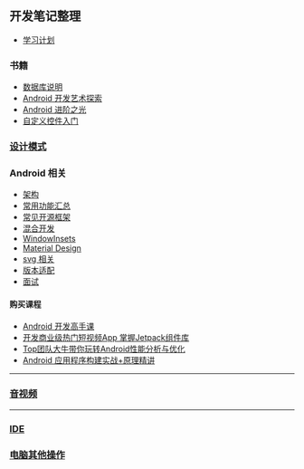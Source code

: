 ## 开发笔记整理
- [学习计划](./doc/plan/README.md)

### 书籍

- [数据库说明](doc/books/book_db/README.md)
- [Android 开发艺术探索](./doc/books/android_dev_art/readme.md)
- [Android 进阶之光](./doc/books/android_advance_light/README.md)
- [自定义控件入门](./elementary/README.md)

### [设计模式](./doc/design_pattern/readme.md)

### Android 相关
- [架构](./doc/arch/README.md)
- [常用功能汇总](./doc/common/readme.md)
- [常见开源框架](./doc/open_source_arch/readme.md)
- [混合开发](./doc/mix_dev/README.md)
- [WindowInsets](./doc/window_insets.md)
- [Material Design](./doc/material_design/readme.md)
- [svg 相关](./doc/svg_note/README.md)
- [版本适配](./doc/version_adapt/README.md)
- [面试](./doc/interview/README.md)

#### 购买课程

- [Android 开发高手课](./doc/android_dev_performance/readme.md)
- [开发商业级热门短视频App 掌握Jetpack组件库]()
- [Top团队大牛带你玩转Android性能分析与优化](./doc/android_perforrmance_and_optimize/README.md)
- [Android 应用程序构建实战+原理精讲]()

---
### [音视频](./doc/av/README.md)

---

### [IDE](./doc/ide/readme.md)

### [电脑其他操作](./doc/pc_other_opera.md)


